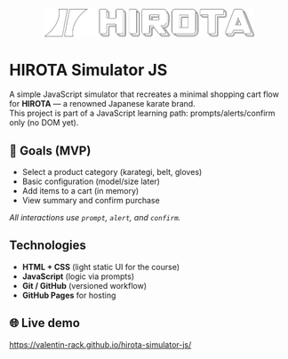 <p align="center">
  <img src="hirota_images/svg/hirota_logo_unflavored.svg" width="75%" alt="HIROTA logo">
</p>

# HIROTA Simulator JS

A simple JavaScript simulator that recreates a minimal shopping cart flow for **HIROTA** — a renowned Japanese karate brand.  
This project is part of a JavaScript learning path: prompts/alerts/confirm only (no DOM yet).



## 🎯 Goals (MVP)
- Select a product category (karategi, belt, gloves)
- Basic configuration (model/size later)
- Add items to a cart (in memory)
- View summary and confirm purchase

_All interactions use `prompt`, `alert`, and `confirm`._



## Technologies
- **HTML + CSS** (light static UI for the course)
- **JavaScript** (logic via prompts)
- **Git / GitHub** (versioned workflow)
- **GitHub Pages** for hosting



## 🌐 Live demo
https://valentin-rack.github.io/hirota-simulator-js/





